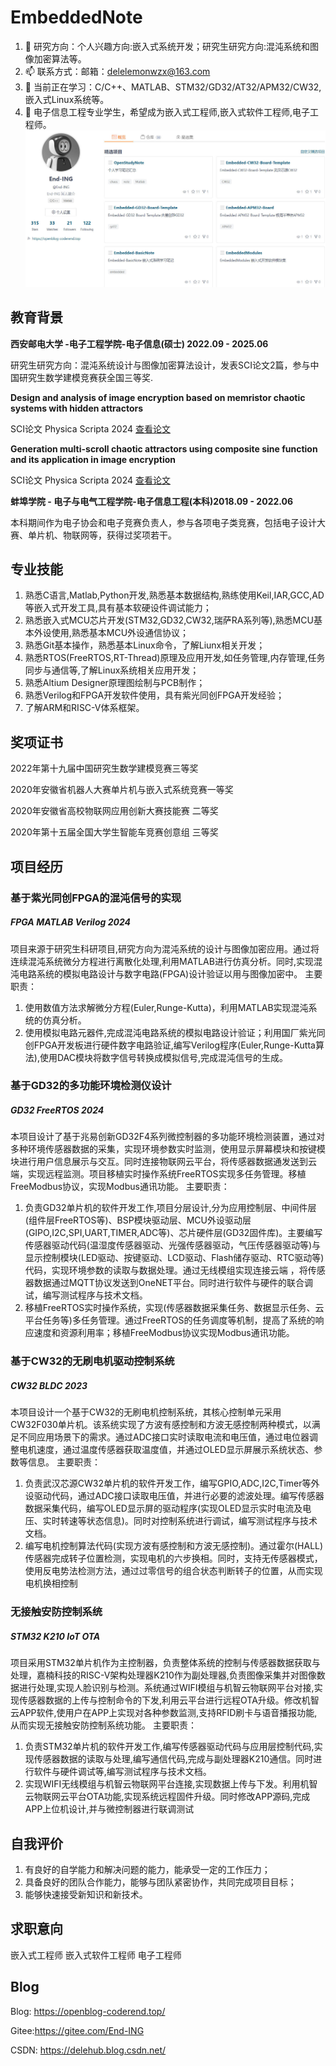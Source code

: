 # EmbeddedNote
1. 🌱 研究方向：个人兴趣方向:嵌入式系统开发；研究生研究方向:混沌系统和图像加密算法等。
2. 📫 联系方式：邮箱：delelemonwzx@163.com
3. 🌱 当前正在学习：C/C++、MATLAB、STM32/GD32/AT32/APM32/CW32,嵌入式Linux系统等。
4. 💬 电子信息工程专业学生，希望成为嵌入式工程师,嵌入式软件工程师,电子工程师。
![](pic/open.jpg)
## 教育背景

**西安邮电大学 -电子工程学院-电子信息(硕士)  2022.09 - 2025.06**

研究生研究方向：混沌系统设计与图像加密算法设计，发表SCI论文2篇，参与中国研究生数学建模竞赛获全国三等奖.

**Design and analysis of image encryption based on memristor chaotic systems with hidden attractors**

SCI论文 Physica Scripta 2024 [查看论文](https://iopscience.iop.org/article/10.1088/1402-4896/ad56cf)

**Generation multi-scroll chaotic attractors using composite sine function and its application in image encryption**

SCI论文 Physica Scripta 2024 [查看论文](https://iopscience.iop.org/article/10.1088/1402-4896/ad2b3f)

**蚌埠学院 - 电子与电气工程学院-电子信息工程(本科)2018.09 - 2022.06**

本科期间作为电子协会和电子竞赛负责人，参与各项电子类竞赛，包括电子设计大赛、单片机、物联网等，获得过奖项若干。

## 专业技能

1. 熟悉C语言,Matlab,Python开发,熟悉基本数据结构,熟练使用Keil,IAR,GCC,AD等嵌入式开发工具,具有基本软硬设件调试能力；
2. 熟悉嵌入式MCU芯片开发(STM32,GD32,CW32,瑞萨RA系列等),熟悉MCU基本外设使用,熟悉基本MCU外设通信协议；
3. 熟悉Git基本操作，熟悉基本Linux命令，了解Liunx相关开发；
4. 熟悉RTOS(FreeRTOS,RT-Thread)原理及应用开发,如任务管理,内存管理,任务同步与通信等,了解Linux系统相关应用开发；
5. 熟悉Altium Designer原理图绘制与PCB制作；
6. 熟悉Verilog和FPGA开发软件使用，具有紫光同创FPGA开发经验；
7. 了解ARM和RISC-V体系框架。

## 奖项证书

2022年第十九届中国研究生数学建模竞赛三等奖

2020年安徽省机器人大赛单片机与嵌入式系统竞赛一等奖 

2020年安徽省高校物联网应用创新大赛技能赛 二等奖

2020年第十五届全国大学生智能车竞赛创意组 三等奖

## 项目经历

### 基于紫光同创FPGA的混沌信号的实现
##### FPGA MATLAB Verilog 2024
项目来源于研究生科研项目,研究方向为混沌系统的设计与图像加密应用。通过将连续混沌系统微分方程进行离散化处理,利用MATLAB进行仿真分析。同时,实现混沌电路系统的模拟电路设计与数字电路(FPGA)设计验证以用与图像加密中。
主要职责：
1. 使用数值方法求解微分方程(Euler,Runge-Kutta)，利用MATLAB实现混沌系统的仿真分析。
2. 使用模拟电路元器件,完成混沌电路系统的模拟电路设计验证；利用国厂紫光同创FPGA开发板进行硬件数字电路验证,编写Verilog程序(Euler,Runge-Kutta算法),使用DAC模块将数字信号转换成模拟信号,完成混沌信号的生成。
### 基于GD32的多功能环境检测仪设计
##### GD32 FreeRTOS 2024 
本项目设计了基于兆易创新GD32F4系列微控制器的多功能环境检测装置，通过对多种环境传感器数据的采集，实现环境参数实时监测，使用显示屏幕模块和按键模块进行用户信息展示与交互。同时连接物联网云平台，将传感器数据通发送到云端，实现远程监测。项目移植实时操作系统FreeRTOS实现多任务管理。移植FreeModbus协议，实现Modbus通讯功能。
主要职责：
1. 负责GD32单片机的软件开发工作,项目分层设计,分为应用控制层、中间件层(组件层FreeRTOS等)、BSP模块驱动层、MCU外设驱动层(GIPO,I2C,SPI,UART,TIMER,ADC等)、芯片硬件层(GD32固件库)。主要编写传感器驱动代码(温湿度传感器驱动、光强传感器驱动，气压传感器驱动等)与显示控制模块(LED驱动、按键驱动、LCD驱动、Flash储存驱动、RTC驱动等)代码，实现环境参数的读取与数据处理。通过无线模组实现连接云端 ，将传感器数据通过MQTT协议发送到OneNET平台。同时进行软件与硬件的联合调试，编写测试程序与技术文档。
2. 移植FreeRTOS实时操作系统，实现(传感器数据采集任务、数据显示任务、云平台任务等)多任务管理。通过FreeRTOS的任务调度等机制，提高了系统的响应速度和资源利用率；移植FreeModbus协议实现Modbus通讯功能。
### 基于CW32的无刷电机驱动控制系统
##### CW32 BLDC 2023
本项目设计一个基于CW32的无刷电机控制系统，其核心控制单元采用CW32F030单片机。该系统实现了方波有感控制和方波无感控制两种模式，以满足不同应用场景下的需求。通过ADC接口实时读取电流和电压值，通过电位器调整电机速度，通过温度传感器获取温度值，并通过OLED显示屏展示系统状态、参数等信息。
主要职责：
1. 负责武汉芯源CW32单片机的软件开发工作，编写GPIO,ADC,I2C,Timer等外设驱动代码，通过ADC接口读取电压值，并进行必要的滤波处理。编写传感器数据采集代码，编写OLED显示屏的驱动程序(实现OLED显示实时电流及电压、实时转速等状态信息)。同时对控制系统进行调试，编写测试程序与技术文档。
2. 编写电机控制算法代码(实现方波有感控制和方波无感控制)。通过霍尔(HALL)传感器完成转子位置检测，实现电机的六步换相。同时，支持无传感器模式，使用反电势法检测方法，通过过零信号的组合状态判断转子的位置，从而实现电机换相控制
### 无接触安防控制系统
##### STM32 K210 IoT OTA
项目采用STM32单片机作为主控制器，负责整体系统的控制与传感器数据获取与处理，嘉楠科技的RISC-V架构处理器K210作为副处理器,负责图像采集并对图像数据进行处理,实现人脸识别与检测。系统通过WIFI模组与机智云物联网平台对接,实现传感器数据的上传与控制命令的下发,利用云平台进行远程OTA升级。修改机智云APP软件,使用户在APP上实现对各种参数监测,支持RFID刷卡与语音播报功能,从而实现无接触安防控制系统功能。
主要职责：
1. 负责STM32单片机的软件开发工作,编写传感器驱动代码与应用层控制代码,实现传感器数据的读取与处理,编写通信代码,完成与副处理器K210通信。同时进行软件与硬件调试等,编写测试程序与技术文档。
2. 实现WIFI无线模组与机智云物联网平台连接,实现数据上传与下发。利用机智云物联网云平台OTA功能,实现系统远程固件升级。同时修改APP源码,完成APP上位机设计,并与微控制器进行联调测试

## 自我评价
1. 有良好的自学能力和解决问题的能力，能承受一定的工作压力；
2. 具备良好的团队合作能力，能够与团队紧密协作，共同完成项目目标；
3. 能够快速接受新知识和新技术。

## 求职意向

嵌入式工程师 嵌入式软件工程师 电子工程师

## Blog
Blog: https://openblog-coderend.top/

Gitee:https://gitee.com/End-ING

CSDN: https://delehub.blog.csdn.net/



